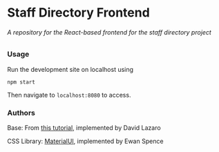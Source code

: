 # Staff Directory Frontend
###### A repository for the React-based frontend for the staff directory project

### Usage
Run the development site on localhost using

```npm start```

Then navigate to `localhost:8080` to access.


### Authors
Base: From [this tutorial](https://jasonwatmore.com/post/2019/04/06/react-jwt-authentication-tutorial-example), implemented by David Lazaro

CSS Library: [MaterialUI](https://material-ui.com/), implemented by Ewan Spence
